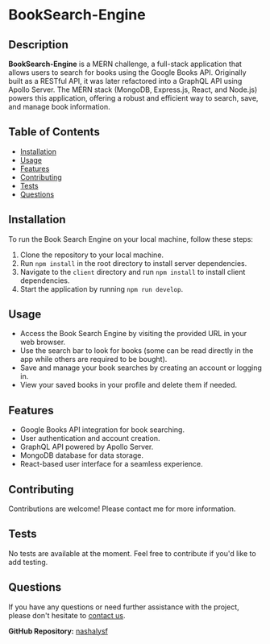 # BookSearch-Engine

## Description
**BookSearch-Engine** is a MERN challenge, a full-stack application that allows users to search for books using the Google Books API. Originally built as a RESTful API, it was later refactored into a GraphQL API using Apollo Server. The MERN stack (MongoDB, Express.js, React, and Node.js) powers this application, offering a robust and efficient way to search, save, and manage book information.

## Table of Contents
- [Installation](#installation)
- [Usage](#usage)
- [Features](#features)
- [Contributing](#contributing)
- [Tests](#tests)
- [Questions](#questions)

## Installation
To run the Book Search Engine on your local machine, follow these steps:
1. Clone the repository to your local machine.
2. Run `npm install` in the root directory to install server dependencies.
3. Navigate to the `client` directory and run `npm install` to install client dependencies.
4. Start the application by running `npm run develop`.

## Usage
- Access the Book Search Engine by visiting the provided URL in your web browser.
- Use the search bar to look for books (some can be read directly in the app while others are required to be bought).
- Save and manage your book searches by creating an account or logging in.
- View your saved books in your profile and delete them if needed.

## Features
- Google Books API integration for book searching.
- User authentication and account creation.
- GraphQL API powered by Apollo Server.
- MongoDB database for data storage.
- React-based user interface for a seamless experience.

## Contributing
Contributions are welcome! Please contact me for more information.

## Tests
No tests are available at the moment. Feel free to contribute if you'd like to add testing.

## Questions
If you have any questions or need further assistance with the project, please don't hesitate to [contact us](mailto:naferi.zoe@gmail.com).

**GitHub Repository:** [nashalysf](https://github.com/nashalysf)
